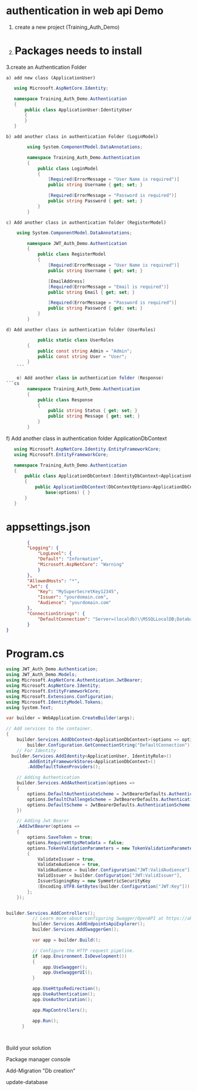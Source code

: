 # authentication in web api Demo
1. create a new project (Training_Auth_Demo)

2. # Packages needs to install
  <PackageReference Include="Microsoft.AspNetCore.Authentication.JwtBearer" Version="8.0.10" />
  <PackageReference Include="Microsoft.AspNetCore.Identity.EntityFrameworkCore" Version="8.0.10" />
  <PackageReference Include="Microsoft.EntityFrameworkCore" Version="8.0.10" />
  <PackageReference Include="Microsoft.EntityFrameworkCore.SqlServer" Version="8.0.10" />
  <PackageReference Include="Microsoft.EntityFrameworkCore.Tools" Version="8.0.10">
3.create an Authentication Folder

    a) add new class (ApplicationUser)

 ```cs
    using Microsoft.AspNetCore.Identity;

    namespace Training_Auth_Demo.Authentication
    {
        public class ApplicationUser:IdentityUser
        {
        }
    }

 ```
    b) add another class in authentication Folder (LoginModel)
```cs
        using System.ComponentModel.DataAnnotations;

        namespace Training_Auth_Demo.Authentication
        {
            public class LoginModel
            {
                [Required(ErrorMessage = "User Name is required")]
                public string Username { get; set; }

                [Required(ErrorMessage = "Password is required")]
                public string Password { get; set; }
            }
        }

```
    c) Add another class in authentication folder (RegisterModel)
```cs
    using System.ComponentModel.DataAnnotations;

        namespace JWT_Auth_Demo.Authentication
        {
            public class RegisterModel
            {
                [Required(ErrorMessage = "User Name is required")]
                public string Username { get; set; }

                [EmailAddress]
                [Required(ErrorMessage = "Email is required")]
                public string Email { get; set; }

                [Required(ErrorMessage = "Password is required")]
                public string Password { get; set; }
            }
        }
```

    d) Add another class in authentication folder (UserRoles)
```cs
            public static class UserRoles
        {
            public const string Admin = "Admin";
            public const string User = "User";
        }
    ```

    e) Add another class in authentication folder (Response)
```cs
        namespace Training_Auth_Demo.Authentication
        {
            public class Response
            {
                public string Status { get; set; }
                public string Message { get; set; }
            }
        }

```

f) Add another class in authentication folder ApplicationDbContext
 ```cs
    using Microsoft.AspNetCore.Identity.EntityFrameworkCore;
    using Microsoft.EntityFrameworkCore;

    namespace Training_Auth_Demo.Authentication
    {
        public class ApplicationDbContext:IdentityDbContext<ApplicationUser>
        {
            public ApplicationDbContext(DbContextOptions<ApplicationDbContext> options) :
                base(options) { }
        }
    }

 ```
# appsettings.json
```json
        {
        "Logging": {
            "LogLevel": {
            "Default": "Information",
            "Microsoft.AspNetCore": "Warning"
            }
        },
        "AllowedHosts": "*",
        "Jwt": {
            "Key": "MySuperSecretKey12345",
            "Issuer": "yourdomain.com",
            "Audience": "yourdomain.com"
        },
        "ConnectionStrings": {
            "DefaultConnection": "Server=(localdb)\\MSSQLLocalDB;Database=trg_Auth_DB_TestYantra;Trusted_Connection=true;TrustServerCertificate=true;"
        }
}

```

# Program.cs
```cs
using JWT_Auth_Demo.Authentication;
using JWT_Auth_Demo.Models;
using Microsoft.AspNetCore.Authentication.JwtBearer;
using Microsoft.AspNetCore.Identity;
using Microsoft.EntityFrameworkCore;
using Microsoft.Extensions.Configuration;
using Microsoft.IdentityModel.Tokens;
using System.Text;

var builder = WebApplication.CreateBuilder(args);

// Add services to the container.
{
    builder.Services.AddDbContext<ApplicationDbContext>(options => options.UseSqlServer(
        builder.Configuration.GetConnectionString("DefaultConnection")));
    // For Identity
  builder.Services.AddIdentity<ApplicationUser, IdentityRole>()
        .AddEntityFrameworkStores<ApplicationDbContext>()
        .AddDefaultTokenProviders();

    // Adding Authentication
    builder.Services.AddAuthentication(options =>
    {
        options.DefaultAuthenticateScheme = JwtBearerDefaults.AuthenticationScheme;
        options.DefaultChallengeScheme = JwtBearerDefaults.AuthenticationScheme;
        options.DefaultScheme = JwtBearerDefaults.AuthenticationScheme;
    })

    // Adding Jwt Bearer
    .AddJwtBearer(options =>
    {
        options.SaveToken = true;
        options.RequireHttpsMetadata = false;
        options.TokenValidationParameters = new TokenValidationParameters()
        {
            ValidateIssuer = true,
            ValidateAudience = true,
            ValidAudience = builder.Configuration["JWT:ValidAudience"],
            ValidIssuer = builder.Configuration["JWT:ValidIssuer"],
            IssuerSigningKey = new SymmetricSecurityKey
            (Encoding.UTF8.GetBytes(builder.Configuration["JWT:Key"]))
        };
    });


builder.Services.AddControllers();
          // Learn more about configuring Swagger/OpenAPI at https://aka.ms/aspnetcore/swashbuckle
          builder.Services.AddEndpointsApiExplorer();
          builder.Services.AddSwaggerGen();

          var app = builder.Build();

          // Configure the HTTP request pipeline.
          if (app.Environment.IsDevelopment())
          {
              app.UseSwagger();
              app.UseSwaggerUI();
          }

          app.UseHttpsRedirection();
          app.UseAuthentication();
          app.UseAuthorization();

          app.MapControllers();

          app.Run();
      }

      
```

Build your solution


Package manager console

Add-Migration "Db creation"

update-database